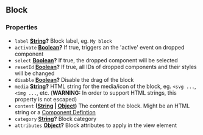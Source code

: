 <!-- Generated by documentation.js. Update this documentation by updating the source code. -->

## Block



### Properties

*   `label` **[String][1]?** Block label, eg. `My block`
*   `activate` **[Boolean][2]?** If true, triggers an the 'active' event on dropped component
*   `select` **[Boolean][2]?** If true, the dropped component will be selected
*   `resetId` **[Boolean][2]?** If true, all IDs of dropped components and their styles will be changed
*   `disable` **[Boolean][2]?** Disable the drag of the block
*   `media` **[String][1]?** HTML string for the media/icon of the block, eg. `<svg ...`, `<img ...`, etc.
    (**WARNING:** In order to support HTML strings, this property is not escaped)
*   `content` **([String][1] | [Object][3])** The content of the block. Might be an HTML string or a [Component Defintion][4]
*   `category` **[String][1]?** Block category
*   `attributes` **[Object][3]?** Block attributes to apply in the view element

[1]: https://developer.mozilla.org/docs/Web/JavaScript/Reference/Global_Objects/String

[2]: https://developer.mozilla.org/docs/Web/JavaScript/Reference/Global_Objects/Boolean

[3]: https://developer.mozilla.org/docs/Web/JavaScript/Reference/Global_Objects/Object

[4]: /modules/Components.html#component-definition
